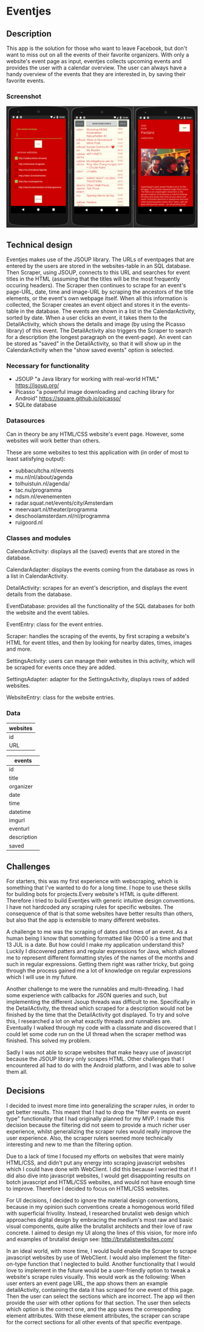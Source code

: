 # Eventjes
## Description
This app is the solution for those who want to leave Facebook, but don't want to miss out on all the events of their favorite organizers.
With only a website's event page as input, eventjes collects upcoming events and provides the user with a calendar overview. 
The user can always have a handy overview of the events that they are interested in, by saving their favorite events.

### Screenshot
![](/doc/screenshotEventjes.png)

## Technical design
Eventjes makes use of the JSOUP library. The URLs of eventpages that are entered by the users are stored in the websites-table in an SQL database.
Then Scraper, using JSOUP, connects to this URL and searches for event titles in the HTML (assuming that the titles will be the most frequently occuring headers).
The Scraper then continues to scrape for an event's page-URL, date, time and image-URL by scraping the ancestors of the title elements, or the event's own webpage itself.
When all this information is collected, the Scraper creates an event object and stores it in the events-table in the database. The events are shown in a list in the CalendarActivity, sorted by date.
When a user clicks an event, it takes them to the DetailActivity, which shows the details and image (by using the Picasso library) of this event. The DetailActivity also triggers the Scraper to search for a description (the longest paragraph on the event-page).
An event can be stored as "saved" in the DetailActivity, so that it will show up in the CalendarActivity when the "show saved events" option is selected.

### Necessary for functionality
- JSOUP "a Java library for working with real-world HTML" https://jsoup.org/
- Picasso "a powerful image downloading and caching library for Android" https://square.github.io/picasso/
- SQLite database

### Datasources
Can in theory be any HTML/CSS website's event page. However, some websites will work better than others.

These are some websites to test this application with (in order of most to least satisfying output):
- subbacultcha.nl/events
- mu.nl/nl/about/agenda
- tolhuistuin.nl/agenda/
- tac.nu/programma
- ndsm.nl/evenementen
- radar.squat.net/events/city/Amsterdam
- meervaart.nl/theater/programma
- deschoolamsterdam.nl/nl/programma
- ruigoord.nl

### Classes and modules
CalendarActivity: displays all the (saved) events that are stored in the database.

CalendarAdapter: displays the events coming from the database as rows in a list in CalendarActivity.

DetailActivity: scrapes for an event's description, and displays the event details from the database.

EventDatabase: provides all the functionality of the SQL databases for both the website and the event tables.

EventEntry: class for the event entries.

Scraper: handles the scraping of the events, by first scraping a website's HTML for event titles, and then by looking for nearby dates, times, images and more.

SettingsActivity: users can manage their websites in this activity, which will be scraped for events once they are added.

SettingsAdapter: adapter for the SettingsActivity, displays rows of added websites.

WebsiteEntry: class for the website entries.

### Data
| websites |
| -------- |
|    id    |
|   URL    |

|  events  | 
| -------- | 
|    id    | 
|  title   | 
| organizer|
| date |
| time |
| datetime |
| imgurl |
| eventurl |
| description |
| saved |

## Challenges
For starters, this was my first experience with webscraping, which is something that I've wanted to do for a long time. I hope to use these skills for building bots for projects.Every website's HTML is quite different. Therefore i tried to build Eventjes with generic intuitive design conventions.
I have not hardcoded any scraping rules for specific websites. The consequence of that is that some websites have better results than others,
but also that the app is extensible to many different websites.

A challenge to me was the scraping of dates and times of an event. As a human being I know that something formatted like 00:00 is a time and that 13 JUL is a date.
But how could I make my application understand this? Luckily I discovered patters and regular expressions for Java, which allowed me to represent different formatting styles
of the names of the months and such in regular expressions. Getting them right was rather tricky, but going through the process gained me a lot of knowledge on regular expressions which I will use in my future.

Another challenge to me were the runnables and multi-threading. I had some experience with callbacks for JSON queries and such, but implementing the different Jsoup threads was difficult to me.
Specifically in the DetailActivity, the thread which scraped for a description would not be finished by the time that the DetailActivity got displayed. To try and solve this, I researched a lot on what exactly threads and runnables are.
Eventually I walked through my code with a classmate and discovered that I could let some code run on the UI thread when the scraper method was finished. This solved my problem.

Sadly I was not able to scrape websites that make heavy use of javascript because the JSOUP library only scrapes HTML.
Other challenges that I encountered all had to do with the Android platform, and I was able to solve them all.


## Decisions
I decided to invest more time into generalizing the scraper rules, in order to get better results.
This meant that I had to drop the "filter events on event type" functionality that I had originally planned for my MVP.
I made this decision because the filtering did not seem to provide a much richer user experience, whilst generalizing the scraper rules would really improve the user experience.
Also, the scraper rulers seemed more technically interesting and new to me than the filtering option.

Due to a lack of time I focused my efforts on websites that were mainly HTML/CSS, and didn't put any energy into scraping javascript websites which I could have done with WebClient.
I did this because I worried that if I did also dive into javascript websites, I would get disappointing results on botch javascript and HTML/CSS websites, and would not have enough time to improve.
Therefore I decided to focus on HTML/CSS websites.

For UI decisions, I decided to ignore the material design conventions, because in my opinion such conventions create a homogenous world filled with superficial frivolity.
Instead, I researched brutalist web design which approaches digital design by embracing the medium's most raw and basic visual components, quite alike the brutalist architects and their love of raw concrete.
I aimed to design my UI along the lines of this vision, for more info and examples of brutalist design see: http://brutalistwebsites.com/

In an ideal world, with more time, I would build enable the Scraper to scrape javascript websites by use of WebClient. I would also implement the filter-on-type function that I neglected to build.
Another functionality that I would love to implement in the future would be a user-friendly option to tweak a website's scrape rules visually. This would work as the following:
When user enters an event page URL, the app shows them an example detailActivity, containing the data it has scraped for one event of this page. Then the user can select the
sections which are incorrect. The app wil then provide the user with other options for that section. The user then selects which option is the correct one, and the app saves the corresponding element attributes.
With these element attributes, the scraper can scrape for the correct sections for all other events of that specific eventpage.




